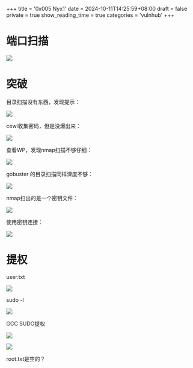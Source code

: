 +++
title = '0x005 Nyx1'
date = 2024-10-11T14:25:59+08:00
draft = false
private = true
show_reading_time = true
categories = 'vulnhub'
+++



# 端口扫描

![](/vulnhub_img/WEBRESOURCEa7539f990e2272d286848d0dd4b30594截图.png)

# 突破

目录扫描没有东西，发现提示：

![](/vulnhub_img/WEBRESOURCE694d97b4d7d842dc849763041016bbe7截图.png)

cewl收集密码，但是没爆出来：

![](/vulnhub_img/WEBRESOURCE23f4b310f3c52f8d671b1ba2a42ae1c9截图.png)

查看WP，发现nmap扫描不够仔细：

![](/vulnhub_img/WEBRESOURCEbfad9953b30ea1fd44f1212fc144357b截图.png)

gobuster 的目录扫描同样深度不够：

![](/vulnhub_img/WEBRESOURCEc241ee655747d357c41721f0e5792afd截图.png)

nmap扫出的是一个密钥文件：

![](/vulnhub_img/WEBRESOURCE822d7e7d31a0198c504a1520f579ff00截图.png)

使用密钥连接：

![](/vulnhub_img/WEBRESOURCEaa6ead165a5f52834a4a801783825532截图.png)

# 提权

user.txt

![](/vulnhub_img/WEBRESOURCE7043d9f0bee5074176c989589bcdeaf9截图.png)

sudo -l 

![](/vulnhub_img/WEBRESOURCE7a1997783f3707170de9b7ff48a5eee6截图.png)

GCC SUDO提权

![](/vulnhub_img/WEBRESOURCE40b176799a71f0652c7fb9f39afb2b81截图.png)

![](/vulnhub_img/WEBRESOURCEe09ad094a2360a7b4949a411fc7d8b09截图.png)

root.txt是空的？